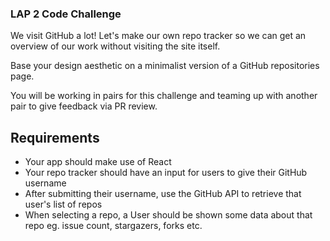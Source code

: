 ### LAP 2 Code Challenge

We visit GitHub a lot! Let's make our own repo tracker so we can get an overview of our work without visiting the site itself.

Base your design aesthetic on a minimalist version of a GitHub repositories page.

You will be working in pairs for this challenge and teaming up with another pair to give feedback via PR review.

## Requirements

- Your app should make use of React
- Your repo tracker should have an input for users to give their GitHub username
- After submitting their username, use the GitHub API to retrieve that user's list of repos
- When selecting a repo, a User should be shown some data about that repo eg. issue count, stargazers, forks etc.
